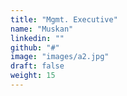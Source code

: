 ```yaml
---
title: "Mgmt. Executive"
name: "Muskan"
linkedin: ""
github: "#"
image: "images/a2.jpg"
draft: false
weight: 15
---
```

